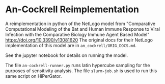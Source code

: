 # An-Cockrell Reimplementation 

A reimplementation in python of the NetLogo model from "Comparative Computational Modeling of the Bat and Human Immune Response to Viral Infection with the Comparative Biology Immune Agent Based Model" https://doi.org/10.3390/v13081620 The original docs for their NetLogo implementation of this model are in `an_cockrell/ORIG_DOCS.md`.

See the jupyter notebook for details on running the model. 


The file `an-cockrell-runner.py` runs latin hypercube sampling for the purposes of sensitivity analysis. The file `slurm-job.sh` is used to run this same script on HiPerGator.
